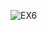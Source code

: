 ![EX6](https://github.com/Medosha22/Mastering-Embedded-Systems-Online-Diploma/assets/125259963/44a78ff0-4cb4-45a4-9441-f47fa20ec403)
